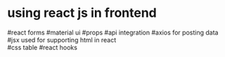 # using react js in frontend
#react forms
#material ui 
#props
#api integration
#axios for posting data
#jsx used for supporting html in react  
#css table
#react hooks
